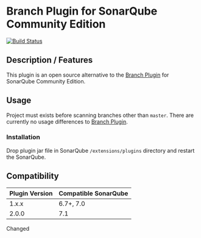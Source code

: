 # Branch Plugin for SonarQube Community Edition
[![Build Status](https://travis-ci.org/uknickwilliams/sonar-branch-community.svg?branch=master)](https://travis-ci.org/uknickwilliams/sonar-branch-community)

## Description / Features

This plugin is an open source alternative to the [Branch Plugin](https://docs.sonarqube.org/display/PLUG/Branch+Plugin) for SonarQube Community Edition.

## Usage

Project must exists before scanning branches other than `master`.
There are currently no usage differences to [Branch Plugin](https://docs.sonarqube.org/display/PLUG/Branch+Plugin).

### Installation
Drop plugin jar file in SonarQube `/extensions/plugins` directory and restart the SonarQube.

## Compatibility 

| Plugin Version | Compatible SonarQube |
| -------------  | -------------------- |
| 1.x.x          | 6.7+, 7.0            |
| 2.0.0          | 7.1                  |

Changed
